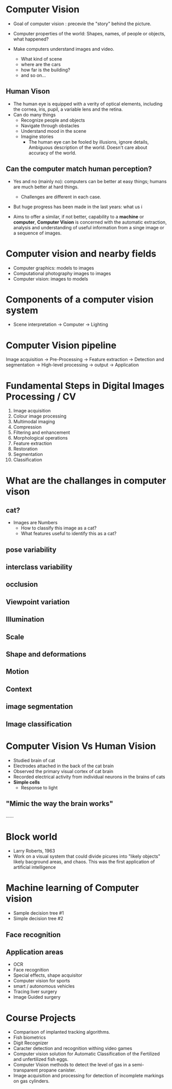 
# Computer Vision 
- Goal of computer vision : precevie the "story" behind the picture.
- Computer properties of the world: Shapes, names, of people or objects, what happened?

- Make computers understand images and video. 
	- What kind of scene
	- where are the cars
	- how far is the building?
	- and so on...

## Human Vison
- The human eye is equipped with a verity of optical elements, including the cornea, iris, pupil, a variable lens and the retina.
- Can do many things
	- Recognize people and objects
	- Navigate through obstacles
	- Understand mood in the scene
	- Imagine stories 
		- The human eye can be fooled by illusions, ignore details, Ambiguous description of the world. Doesn't care about accuracy of the world.

## Can the computer match human perception?
- Yes and no (mainly no): computers can be better at easy things; humans are much better at hard things.
	- Challenges are different in each case.
- But huge progress has been made in the last years: what us i

- Aims to offer a similar, if not better, capability to a **machine** or **computer**, **Computer Vision** is concerned with the automatic extraction, analysis and understanding of useful information from a singe image or a sequence of images. 

# Computer vision and nearby fields 
- Computer graphics: models to images
- Computational photography images to images 
- Computer vision: images to models

# Components of a computer vision system 

- Scene interpretation -> Computer -> Lighting 


# Computer Vision pipeline 

Image acquisition -> Pre-Processing -> Feature extraction -> Detection and segmentation -> High-level processing -> output -> Application 

# Fundamental Steps in Digital Images Processing / CV

1. Image acquisition
2. Colour image processing
3. Multimodal imaging 
4. Compression
5. Filtering and enhancement
6. Morphological operations
7. Feature extraction
8. Restoration 
9. Segmentation 
10. Classification 


# What are the challanges in computer vison

## cat?
- Images are Numbers
	- How to classify this image as a cat?
	- What features useful to identify this as a cat?

## pose variability

## interclass variability

## occlusion 

## Viewpoint variation 

## Illumination

## Scale 

## Shape and deformations

## Motion 

## Context 

## image segmentation 

## Image classification 

# Computer Vision Vs Human Vision
- Studied brain of cat
- Electrodes attached in the back of the cat brain
- Observed the primary visual cortex of cat brain 
- Recorded electrical activity from individual neurons in the brains of cats
- **Simple cells**
	- Response to light 

## "Mimic the way the brain works"
......

# Block world
- Larry Roberts, 1963
- Work on a visual system that could divide picures into "likely objects" likely bacground areas, and chaos. This was the first application of artificial intelligence 

# Machine learning of Computer vision 
- Sample decision tree #1 
- Simple decision tree #2


## Face recognition 

## Application areas
- OCR
- Face recognition 
- Special effects, shape acquisitor
- Computer vision for sports
- smart / autonomous vehicles 
- Tracing liver surgery 
- Image Guided surgery 

# Course Projects 

- Comparison of implanted tracking algorithms.
- Fish biometrics
- Digit Recognizer 
- Caracter detection and recognition withing video games
- Computer vision solution for Automatic Classification of the Fertilized and unfertilized fish eggs.
- Computer Vision methods to detect the level of gas in a semi-transparent propane canister.
- Image acquisition and processing for detection of incomplete markings on gas cylinders.
	



